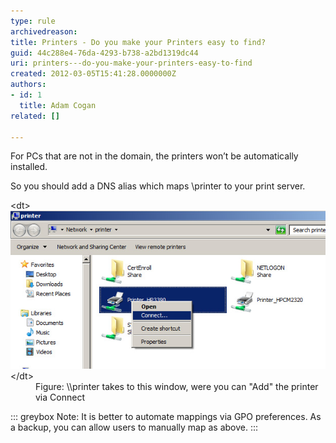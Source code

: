 ```yaml
---
type: rule
archivedreason: 
title: Printers - Do you make your Printers easy to find?
guid: 44c288e4-76da-4293-b738-a2bd1319dc44
uri: printers---do-you-make-your-printers-easy-to-find
created: 2012-03-05T15:41:28.0000000Z
authors:
- id: 1
  title: Adam Cogan
related: []

---
```


For PCs that are not in the domain, the printers won’t be automatically installed.

So you should add a DNS alias which maps \\printer to your print server.

<!--endintro-->
<dl class="image">&lt;dt&gt;<img class="ms-rteCustom-ImageArea" alt="Add the printer via Connect" src="add-printer-via-connect.jpg">&lt;/dt&gt;<dd>Figure: \\printer takes to this window, were you can "Add" the printer via Connect</dd></dl>

::: greybox
Note: It is better to automate mappings via GPO preferences. As a backup, you can allow users to manually map as above.
:::
